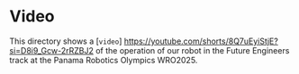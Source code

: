Video
====
This directory shows a [`video`] https://youtube.com/shorts/8Q7uEyiStjE?si=D8i9_Gcw-2rRZBJ2 of the operation of our robot in the Future Engineers track at the Panama Robotics Olympics WRO2025.
